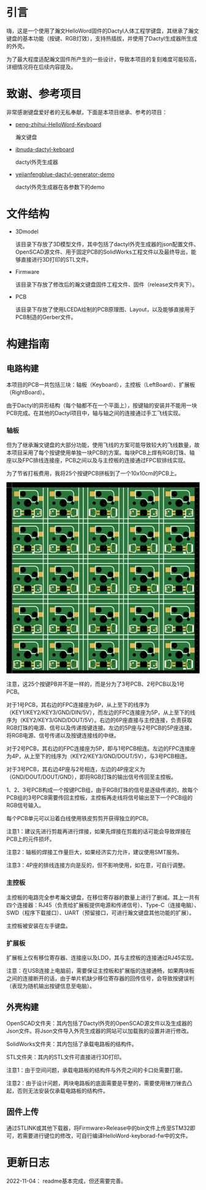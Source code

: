 # 引言

嗨，这是一个使用了瀚文HelloWord固件的Dactyl人体工程学键盘，其继承了瀚文键盘的基本功能（按键、RGB灯效），支持热插拔，并使用了Dactyl生成器所生成的外壳。

为了最大程度适配瀚文固件所产生的一些设计，导致本项目的复刻难度可能较高，详细情况将在后续内容提及。

# 致谢、参考项目

非常感谢键盘爱好者的无私奉献，下面是本项目继承、参考的项目：

- [peng-zhihui-HelloWord-Keyboard](https://github.com/peng-zhihui/HelloWord-Keyboard)

  瀚文键盘

- [ibnuda-dactyl-keboard](https://github.com/ibnuda/dactyl-keyboard)

  dactyl外壳生成器

- [yejianfengblue-dactyl-generator-demo](https://github.com/yejianfengblue/dactyl-generator-demo)

  dactyl外壳生成器在各参数下的demo

# 文件结构

- 3Dmodel

  该目录下存放了3D模型文件，其中包括了dactyl外壳生成器的json配置文件、OpenSCAD源文件、用于固定PCB的SolidWorks工程文件以及最终导出，能够直接进行3D打印的STL文件。

- Firmware

  该目录下存放了修改后的瀚文键盘固件工程文件、固件（release文件夹下）。

- PCB

  该目录下存放了使用LCEDA绘制的PCB原理图、Layout，以及能够直接用于PCB制造的Gerber文件。

# 构建指南

## 电路构建

本项目的PCB一共包括三块：轴板（Keyboard），主控板（LeftBoard）、扩展板（RightBoard）。

由于Dactyl的异形结构（每个轴都不在一个平面上），按键轴的安装并不能用一块PCB完成。在其他的Dactyl项目中，轴与轴之间的连接通过手工飞线实现。

### 轴板

但为了继承瀚文键盘的大部分功能，使用飞线的方案可能导致较大的飞线数量，故本项目采用了每个按键使用单独一块PCB的方案。每块PCB上焊有RGB灯珠、轴座以及FPC排线连接座，PCB之间以及与主控板的连接通过FPC软排线实现。

为了节省打板费用，我将25个按键PCB拼板到了一个10x10cm的PCB上。

![pcb1](image\pcb1.png)

注意，这25个按键PB并不是一样的，而是分为了3号PCB、2号PCB以及1号PCB。

对于1号PCB，其右边的FPC连接座为6P，从上至下的线序为（KEY1/KEY2/KEY3/GND/DIN/5V），而左边的FPC连接座为5P，从上至下的线序为（KEY2/KEY3/GND/DOUT/5V）。右边的6P座直接与主控连接，负责获取RGB灯珠的电源、信号以及传递按键连接。左边的5P座与2号PCB的5P座连接，将RGB电源、信号传递以及按键连接线的中继。

对于2号PCB，其右边的FPC连接座为5P，即与1号PCB相连。左边的FPC连接座为4P，从上至下的线序为（KEY2/KEY3/GND/DOUT/5V），与3号PCB相连。

对于3号PCB，其右边4P座与2号相连，左边的4P座定义为（GND/DOUT/DOUT/GND），即将RGB灯珠的输出信号传回至主控板。

1、2、3号PCB构成一个按键PCB组，由于RGB灯珠的信号是逐级传递的，故每个PCB组的3号PCB需要传回主控板，主控板再走线将信号输出至下一个PCB组的RGB信号输入。

每个PCB单元可以沿着白线使用铁皮剪剪开获得独立的PCB。

注意1：建议先进行剪裁再进行焊接，如果先焊接在剪裁的话可能会导致焊接在PCB上的元件损坏。

注意2：轴板的焊接工作量巨大，如果经济实力允许，建议使用SMT服务。

注意3：4P座的排线连接方向是反的，但不影响使用，如在意，可自行调整。

### 主控板

主控板的电路完全参考瀚文键盘，在移位寄存器的数量上进行了删减。其上一共有四个连接器：RJ45（负责给扩展板提供电源和传递信号）、Type-C（连接电脑）、SWD（程序下载接口）、UART（预留接口，可进行瀚文键盘其他功能的扩展）。

主控板被安装在左手键盘。

### 扩展板

扩展板上仅有移位寄存器、连接座以及LDO，其与主控板的连接通过RJ45实现。

注意：在USB连接上电脑前，需要保证主控板和扩展版的连接通畅，如果两块板之间的连接断开的话，由于单片机缺少移位寄存器的回传信号，会导致按键误判（表现为随机输出按键信息至电脑）。

## 外壳构建

OpenSCAD文件夹：其内包括了Dactyl外壳的OpenSCAD源文件以及生成器的Json文件。将Json文件导入外壳生成器的网站可以加载我的设置并进行修改。

SolidWorks文件夹：其内包括了承载电路板的结构件。

STL文件夹：其内的STL文件可直接进行3D打印。

注意1：由于空间问题，承载电路板的结构件与外壳之间的卡口处需要打磨。

注意2：由于设计问题，两块电路板的底面需要是平整的，需要使用锉刀锉去凸起，否则无法安装仅承载电路板的结构件。

## 固件上传

通过STLINK或其他下载器，将Firmware>Release中的bin文件上传至STM32即可，若需要进行键位的修改，可自行编译HelloWord-keyborad-fw中的文件。

# 更新日志

2022-11-04：
readme基本完成，但还需要完善。
